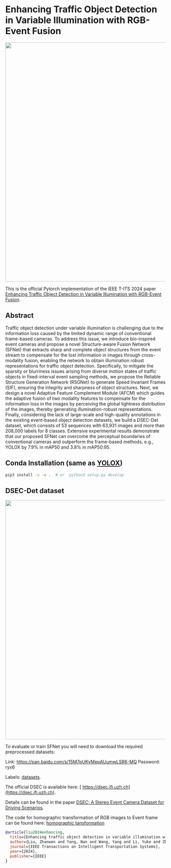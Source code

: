 # Enhancing Traffic Object Detection in Variable Illumination with RGB-Event Fusion

<p align="center">
  <img src="https://github.com/Zizzzzzzz/SFNet_2024/blob/main/imgs/intro.jpg" width="750">
</p>

This is the official Pytorch implementation of the IEEE T-ITS 2024 paper [Enhancing Traffic Object Detection in Variable Illumination with RGB-Event Fusion](https://ieeexplore.ieee.org/document/10682110).

## Abstract
Traffic object detection under variable illumination is challenging due to the information loss caused by the limited dynamic range of conventional frame-based cameras. To address this issue, we introduce bio-inspired event cameras and propose a novel Structure-aware Fusion Network (SFNet) that extracts sharp and complete object structures from the event stream to compensate for the lost information in images through cross-modality fusion, enabling the network to obtain illumination robust representations for traffic object detection. Specifically, to mitigate the sparsity or blurriness issues arising from diverse motion states of traffic objects in fixed-interval event sampling methods, we propose the Reliable Structure Generation Network (RSGNet) to generate Speed Invariant Frames (SIF), ensuring the integrity and sharpness of object structures. Next, we design a novel Adaptive Feature Complement Module (AFCM) which guides the adaptive fusion of two modality features to compensate for the information loss in the images by perceiving the global lightness distribution of the images, thereby generating illumination-robust representations. Finally, considering the lack of large-scale and high-quality annotations in the existing event-based object detection datasets, we build a DSEC-Det dataset, which consists of 53 sequences with 63,931 images and more than 208,000 labels for 8 classes. Extensive experimental results demonstrate that our proposed SFNet can overcome the perceptual boundaries of conventional cameras and outperform the frame-based methods, e.g., YOLOX by 7.9% in mAP50 and 3.8% in mAP50:95.

## Conda Installation (same as [YOLOX](https://github.com/Megvii-BaseDetection/YOLOX))

```Bash
pip3 install -v -e .  # or  python3 setup.py develop
```

## DSEC-Det dataset
<p align="center">
  <img src="https://github.com/Zizzzzzzz/SFNet_2024/blob/main/imgs/dataset.jpg" width="750">
</p>

To evaluate or train SFNet you will need to download the required preprocessed datasets:

Link: https://pan.baidu.com/s/15M7pUKyMepAUumwLSR6-MQ  Password: ryx6

Labels: [datasets](https://github.com/Zizzzzzzz/SFNet_2024/tree/main/datasets).

The official DSEC is available here: [ https://dsec.ifi.uzh.ch](https://dsec.ifi.uzh.ch).

Details can be found in the paper [ DSEC: A Stereo Event Camera Dataset for Driving Scenarios](https://rpg.ifi.uzh.ch/docs/RAL21_DSEC.pdf).

The code for homographic transformation of RGB images to Event frame can be found here:
[homographic tansformation](https://github.com/RunqiuBao/fov_alignment/blob/main/fov_align.ipynb)

```bibtex
@article{liu2024enhancing,
  title={Enhancing traffic object detection in variable illumination with rgb-event fusion},
  author={Liu, Zhanwen and Yang, Nan and Wang, Yang and Li, Yuke and Zhao, Xiangmo and Wang, Fei-Yue},
  journal={IEEE Transactions on Intelligent Transportation Systems},
  year={2024},
  publisher={IEEE}
}
```
